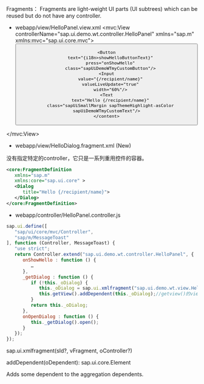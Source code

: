 Fragments： Fragments are light-weight UI parts (UI subtrees) which can be reused but do not have any controller. 

* webapp/view/HelloPanel.view.xml
<mvc:View
   controllerName="sap.ui.demo.wt.controller.HelloPanel"
   xmlns="sap.m"
   xmlns:mvc="sap.ui.core.mvc">
   <Panel
      headerText="{i18n>helloPanelTitle}"
      class="sapUiResponsiveMargin"
      width="auto" >
      <content>
      <Button
         text="{i18n>openDialogButtonText}"
         press="onOpenDialog"
         class="sapUiSmallMarginEnd"/>

      <Button
         text="{i18n>showHelloButtonText}"
         press="onShowHello"
         class="sapUiDemoWTmyCustomButton"/>
      <Input
         value="{/recipient/name}"
         valueLiveUpdate="true"
         width="60%"/>
      <Text
         text="Hello {/recipient/name}"
         class="sapUiSmallMargin sapThemeHighlight-asColor sapUiDemoWTmyCustomText"/>
      </content>
   </Panel>
</mvc:View>

* webapp/view/HelloDialog.fragment.xml (New)

没有指定特定的controller，它只是一系列重用控件的容器。

```xml
<core:FragmentDefinition
   xmlns="sap.m"
   xmlns:core="sap.ui.core" >
   <Dialog
      title="Hello {/recipient/name}">
   </Dialog>
</core:FragmentDefinition>
```

* webapp/controller/HelloPanel.controller.js
```javascript
sap.ui.define([
   "sap/ui/core/mvc/Controller",
   "sap/m/MessageToast"
], function (Controller, MessageToast) {
   "use strict";
   return Controller.extend("sap.ui.demo.wt.controller.HelloPanel", {
      onShowHello : function () {
         …
      },
      _getDialog : function () {
         if (!this._oDialog) {
            this._oDialog = sap.ui.xmlfragment("sap.ui.demo.wt.view.HelloDialog");//实例化一个fragment
            this.getView().addDependent(this._oDialog);//getview()的viewname为“sap.ui.demo.wt.view.HelloPanel”,view作为element的subclass，可以继承它的addDependent方法
         }
         return this._oDialog;
      },
      onOpenDialog : function () {
         this._getDialog().open();
      }
   });
});
```

sap.ui.xmlfragment(sId?, vFragment, oController?)

addDependent(oDependent): sap.ui.core.Element  

Adds some dependent to the aggregation dependents.
